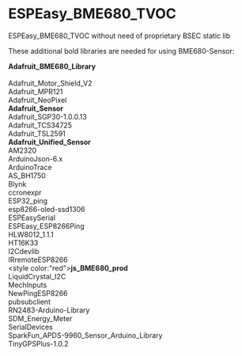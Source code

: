 # ESPEasy_BME680_TVOC
ESPEasy_BME680_TVOC without need of proprietary BSEC static lib 

These additional bold libraries are needed for using BME680-Sensor:

**Adafruit_BME680_Library**<br>
<br>Adafruit_Motor_Shield_V2
<br>Adafruit_MPR121
<br>Adafruit_NeoPixel
<br>**Adafruit_Sensor**
<br>Adafruit_SGP30-1.0.0.13
<br>Adafruit_TCS34725
<br>Adafruit_TSL2591
<br>**Adafruit_Unified_Sensor**
<br>AM2320
<br>ArduinoJson-6.x
<br>ArduinoTrace
<br>AS_BH1750
<br>Blynk
<br>ccronexpr
<br>ESP32_ping
<br>esp8266-oled-ssd1306
<br>ESPEasySerial
<br>ESPEasy_ESP8266Ping
<br>HLW8012_1.1.1
<br>HT16K33
<br>I2Cdevlib
<br>IRremoteESP8266
<br><style color:"red">**js_BME680_prod**</style>
<br>LiquidCrystal_I2C
<br>MechInputs
<br>NewPingESP8266
<br>pubsubclient
<br>RN2483-Arduino-Library
<br>SDM_Energy_Meter
<br>SerialDevices
<br>SparkFun_APDS-9960_Sensor_Arduino_Library
<br>TinyGPSPlus-1.0.2
